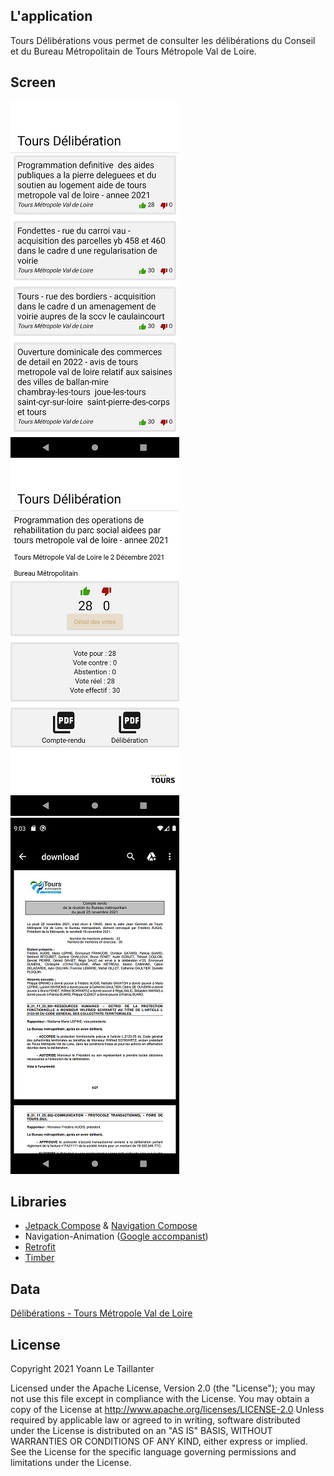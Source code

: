 ## L\'application

Tours Délibérations vous permet de consulter les délibérations du Conseil et du Bureau Métropolitain de Tours Métropole Val de Loire.

## Screen

![Image 1](image1.png)
![Image 2](image2.png)
![Image 3](image3.png)

## Libraries

* [Jetpack Compose](https://developer.android.com/jetpack/compose) & [Navigation Compose](https://developer.android.com/jetpack/compose/navigation)
* Navigation-Animation ([Google accompanist](https://github.com/google/accompanist/tree/main/navigation-animation))
* [Retrofit](https://square.github.io/retrofit/)
* [Timber](https://github.com/JakeWharton/timber)

## Data

[Délibérations - Tours Métropole Val de Loire](https://data.tours-metropole.fr/explore/dataset/deliberations-tours-metropole-val-de-loire/information/?sort=delib_date)

## License

Copyright 2021 Yoann Le Taillanter

Licensed under the Apache License, Version 2.0 (the "License"); you may not use this file except in compliance with the License. You may obtain a copy of the License at http://www.apache.org/licenses/LICENSE-2.0
Unless required by applicable law or agreed to in writing, software distributed under the License is distributed on an "AS IS" BASIS, WITHOUT WARRANTIES OR CONDITIONS OF ANY KIND, either express or implied. See the License for the specific language governing permissions and limitations under the License.
